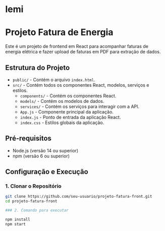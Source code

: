 # lemi

# Projeto Fatura de Energia

Este é um projeto de frontend em React para acompanhar faturas de energia elétrica e fazer upload de faturas em PDF para extração de dados.

## Estrutura do Projeto

- `public/` - Contém o arquivo `index.html`.
- `src/` - Contém todos os componentes React, modelos, serviços e estilos.
  - `components/` - Contém os componentes React.
  - `models/` - Contém os modelos de dados.
  - `services/` - Contém os serviços para interagir com a API.
  - `App.js` - Componente principal da aplicação.
  - `index.js` - Ponto de entrada da aplicação React.
  - `index.css` - Estilos globais da aplicação.

## Pré-requisitos

- Node.js (versão 14 ou superior)
- npm (versão 6 ou superior)

## Configuração e Execução

### 1. Clonar o Repositório

```bash
git clone https://github.com/seu-usuario/projeto-fatura-front.git
cd projeto-fatura-front

### 2. Comando para executar 

npm install
npm start


